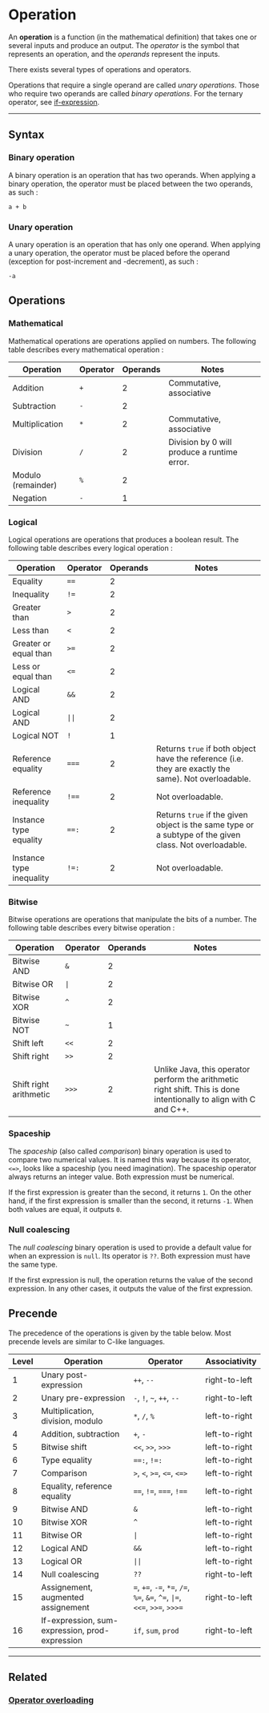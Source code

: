 # Operation
An **operation** is a function (in the mathematical definition) that takes one or several inputs and produce an output.
The _operator_ is the symbol that represents an operation, and the _operands_ represent the inputs.

There exists several types of operations and operators.

Operations that require a single operand are called _unary operations_.
Those who require two operands are called _binary operations_.
For the ternary operator, see [if-expression](If-expression.md).


---


## Syntax


### Binary operation
A binary operation is an operation that has two operands.
When applying a binary operation, the operator must be placed between the two operands, as such :
```poly
a + b
```


### Unary operation
A unary operation is an operation that has only one operand.
When applying a unary operation, the operator must be placed before the operand (exception for post-increment and -decrement), as such :
```poly
-a
```


## Operations


### Mathematical
Mathematical operations are operations applied on numbers.
The following table describes every mathematical operation :

| Operation          | Operator | Operands | Notes                                       |
|--------------------|----------|----------|---------------------------------------------|
| Addition           | `+`      | 2        | Commutative, associative                    |
| Subtraction        | `-`      | 2        |                                             |
| Multiplication     | `*`      | 2        | Commutative, associative                    |
| Division           | `/`      | 2        | Division by 0 will produce a runtime error. |
| Modulo (remainder) | `%`      | 2        |                                             |
| Negation           | `-`      | 1        |                                             |



### Logical
Logical operations are operations that produces a boolean result.
The following table describes every logical operation :

| Operation                | Operator | Operands | Notes                                                                                                  |
|--------------------------|----------|----------|--------------------------------------------------------------------------------------------------------|
| Equality                 | `==`     | 2        |                                                                                                        |
| Inequality               | `!=`     | 2        |                                                                                                        |
| Greater than             | `>`      | 2        |                                                                                                        |
| Less than                | `<`      | 2        |                                                                                                        |
| Greater or equal than    | `>=`     | 2        |                                                                                                        |
| Less or equal than       | `<=`     | 2        |                                                                                                        |
| Logical AND              | `&&`     | 2        |                                                                                                        |
| Logical AND              | `\|\|`   | 2        |                                                                                                        |
| Logical NOT              | `!`      | 1        |                                                                                                        |
| Reference equality       | `===`    | 2        | Returns `true` if both object have the reference (i.e. they are exactly the same). Not overloadable.   |
| Reference inequality     | `!==`    | 2        | Not overloadable.                                                                                      |
| Instance type equality   | `==:`    | 2        | Returns `true` if the given object is the same type or a subtype of the given class. Not overloadable. |
| Instance type inequality | `!=:`    | 2        | Not overloadable.                                                                                      |



### Bitwise
Bitwise operations are operations that manipulate the bits of a number.
The following table describes every bitwise operation :

| Operation              | Operator | Operands | Notes                                                                                                              |
|------------------------|----------|----------|--------------------------------------------------------------------------------------------------------------------|
| Bitwise AND            | `&`      | 2        |                                                                                                                    |
| Bitwise OR             | `\|`     | 2        |                                                                                                                    |
| Bitwise XOR            | `^`      | 2        |                                                                                                                    |
| Bitwise NOT            | `~`      | 1        |                                                                                                                    |
| Shift left             | `<<`     | 2        |                                                                                                                    |
| Shift right            | `>>`     | 2        |                                                                                                                    |
| Shift right arithmetic | `>>>`    | 2        | Unlike Java, this operator perform the arithmetic right shift. This is done intentionally to align with C and C++. |



### Spaceship
The _spaceship_ (also called _comparison_) binary operation is used to compare two numerical values.
It is named this way because its operator, `<=>`, looks like a spaceship (you need imagination).
The spaceship operator always returns an integer value. Both expression must be numerical.

If the first expression is greater than the second, it returns `1`.
On the other hand, if the first expression is smaller than the second, it returns `-1`.
When both values are equal, it outputs `0`.


### Null coalescing
The _null coalescing_ binary operation is used to provide a default value for when an expression is `null`.
Its operator is `??`. Both expression must have the same type.

If the first expression is null, the operation returns the value of the second expression.
In any other cases, it outputs the value of the first expression.



## Precende
The precedence of the operations is given by the table below.
Most precende levels are similar to C-like languages.


| Level | Operation                                      | Operator                                                                   | Associativity |
|-------|------------------------------------------------|----------------------------------------------------------------------------|---------------|
| 1     | Unary post-expression                          | `++`, `--`                                                                 | right-to-left |
| 2     | Unary pre-expression                           | `-`, `!`, `~`, `++`, `--`                                                  | right-to-left |
| 3     | Multiplication, division, modulo               | `*`, `/`, `%`                                                              | left-to-right |
| 4     | Addition, subtraction                          | `+`, `-`                                                                   | left-to-right |
| 5     | Bitwise shift                                  | `<<`, `>>`, `>>>`                                                          | left-to-right |
| 6     | Type equality                                  | `==:`, `!=:`                                                               | left-to-right |
| 7     | Comparison                                     | `>`, `<`, `>=`, `<=`, `<=>`                                                | left-to-right |
| 8     | Equality, reference equality                   | `==`, `!=`, `===`, `!==`                                                   | left-to-right |
| 9     | Bitwise AND                                    | `&`                                                                        | left-to-right |
| 10    | Bitwise XOR                                    | `^`                                                                        | left-to-right |
| 11    | Bitwise OR                                     | `\|`                                                                       | left-to-right |
| 12    | Logical AND                                    | `&&`                                                                       | left-to-right |
| 13    | Logical OR                                     | `\|\|`                                                                     | left-to-right |
| 14    | Null coalescing                                | `??`                                                                       | right-to-left |
| 15    | Assignement, augmented assignement             | `=`, `+=`, `-=`, `*=`, `/=`, `%=`, `&=`, `^=`, `\|=`, `<<=`, `>>=`, `>>>=` | right-to-left |
| 16    | If-expression, sum-expression, prod-expression | `if`, `sum`, `prod`                                                        | right-to-left |


---


## Related
### [Operator overloading](../classes/Operator-overloading.md)